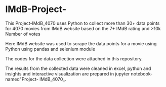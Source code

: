 # IMdB-Project-
This Project-IMdB_4070 uses Python to collect more than 30+ data points for 4070 movies from IMdB website based on the 7+ IMdB rating and >10k Number of votes

Here IMdB website was used to scrape the data points for a movie using Python using pandas and selenium module

The codes for the data collection were attached in this repository. 

The results from the collected data were cleaned in excel, python and insights and interactive visualization are prepared in jupyter notebook- named"Project- IMdB_4070_.
